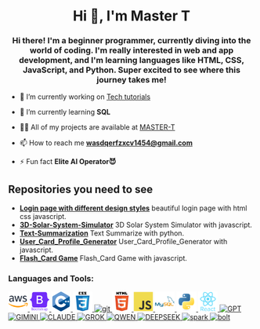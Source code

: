 <h1 align="center">Hi 👋, I'm Master T</h1>
<h3 align="center">Hi there! I'm a beginner programmer, currently diving into the world of coding. I'm really interested in web and app development, and I'm learning languages like HTML, CSS, JavaScript, and Python. Super excited to see where this journey takes me!</h3>

- 🔭 I’m currently working on [Tech tutorials](https://www.tiktok.com/@programuzz?_t=ZS-8uy7715RP8f&_r=1)

- 🌱 I’m currently learning **SQL**

- 👨‍💻 All of my projects are available at [MASTER-T](https://github.com/MASTER-TANKHUN)

- 📫 How to reach me **wasdqerfzxcv1454@gmail.com**

- ⚡ Fun fact **Elite AI Operator😈**

## Repositories you need to see
- **[Login page with different design styles](https://github.com/MASTER-TANKHUN/Login_page_all_style)** beautiful login page with html css javascript.
- **[3D-Solar-System-Simulator](https://github.com/MASTER-TANKHUN/3D-Solar-System-Simulator)** 3D Solar System Simulator with javascript.
- **[Text-Summarization](https://github.com/MASTER-TANKHUN/Text-Summarization)** Text Summarize with python.
- **[User_Card_Profile_Generator](https://github.com/MASTER-TANKHUN/User_Card_Profile_Generator)** User_Card_Profile_Generator with javascript.
- **[Flash_Card Game](https://github.com/MASTER-TANKHUN/Flash_Card)** Flash_Card Game with javascript.
  
<h3 align="left">Languages and Tools:</h3>
<p align="left"> <a href="https://aws.amazon.com" target="_blank" rel="noreferrer"> <img src="https://raw.githubusercontent.com/devicons/devicon/master/icons/amazonwebservices/amazonwebservices-original-wordmark.svg" alt="aws" width="40" height="40"/> </a> <a href="https://getbootstrap.com" target="_blank" rel="noreferrer"> <img src="https://raw.githubusercontent.com/devicons/devicon/master/icons/bootstrap/bootstrap-plain-wordmark.svg" alt="bootstrap" width="40" height="40"/> </a> <a href="https://www.w3schools.com/cpp/" target="_blank" rel="noreferrer"> <img src="https://raw.githubusercontent.com/devicons/devicon/master/icons/cplusplus/cplusplus-original.svg" alt="cplusplus" width="40" height="40"/> </a> <a href="https://www.w3schools.com/css/" target="_blank" rel="noreferrer"> <img src="https://raw.githubusercontent.com/devicons/devicon/master/icons/css3/css3-original-wordmark.svg" alt="css3" width="40" height="40"/> </a> <a href="https://git-scm.com/" target="_blank" rel="noreferrer"> <img src="https://www.vectorlogo.zone/logos/git-scm/git-scm-icon.svg" alt="git" width="40" height="40"/> </a> <a href="https://www.w3.org/html/" target="_blank" rel="noreferrer"> <img src="https://raw.githubusercontent.com/devicons/devicon/master/icons/html5/html5-original-wordmark.svg" alt="html5" width="40" height="40"/> </a> <a href="https://developer.mozilla.org/en-US/docs/Web/JavaScript" target="_blank" rel="noreferrer"> <img src="https://raw.githubusercontent.com/devicons/devicon/master/icons/javascript/javascript-original.svg" alt="javascript" width="40" height="40"/> </a> <a href="https://www.mysql.com/" target="_blank" rel="noreferrer"> <img src="https://raw.githubusercontent.com/devicons/devicon/master/icons/mysql/mysql-original-wordmark.svg" alt="mysql" width="40" height="40"/> </a> <a href="https://www.python.org" target="_blank" rel="noreferrer"> <img src="https://raw.githubusercontent.com/devicons/devicon/master/icons/python/python-original.svg" alt="python" width="40" height="40"/> </a> <a href="https://reactjs.org/" target="_blank" rel="noreferrer"> <img src="https://raw.githubusercontent.com/devicons/devicon/master/icons/react/react-original-wordmark.svg" alt="react" width="40" height="40"/> </a> <a href="https://chatgpt.com/" target="_blank" rel="noreferrer"> <img src="https://upload.wikimedia.org/wikipedia/commons/thumb/0/04/ChatGPT_logo.svg/512px-ChatGPT_logo.svg.png" alt="GPT" width="40" height="40"/> </a> <a href="https://gemini.google.com/app" target="_blank" rel="noreferrer"> <img src="https://uxwing.com/wp-content/themes/uxwing/download/brands-and-social-media/google-gemini-icon.png" alt="GIMINI" width="40" height="40"/> </a> <a href="https://claude.ai" target="_blank" rel="noreferrer"> <img src="https://uxwing.com/wp-content/themes/uxwing/download/brands-and-social-media/claude-ai-icon.png" alt="CLAUDE" width="40" height="40"/> </a>
<a href="https://grok.com/" target="_blank" rel="noreferrer"> <img src="https://uxwing.com/wp-content/themes/uxwing/download/brands-and-social-media/grok-icon.png" alt="GROK" width="40" height="40"/> </a> <a href="https://chat.qwen.ai/" target="_blank" rel="noreferrer"> <img src="https://registry.npmmirror.com/@lobehub/icons-static-png/latest/files/light/qwen-color.png" alt="QWEN" width="40" height="40"/> <a href="https://chat.deepseek.com/" target="_blank" rel="noreferrer"> <img src="https://registry.npmmirror.com/@lobehub/icons-static-png/latest/files/light/deepseek-color.png" alt="DEEPSEEK" width="40" height="40"/> <a href="https://www.genspark.ai" target="_blank" rel="noreferrer"> <img src="https://pbs.twimg.com/profile_images/1782715833099382784/R6nadR8G_400x400.jpg" alt="spark" width="40" height="40"/> </a> <a href="https://www.bolt.new" target="_blank" rel="noreferrer"> <img src="https://freeappsai.com/wp-content/uploads/2024/10/Bolt.jpg" alt="bolt" width="40" height="40"/> </a> </p>
